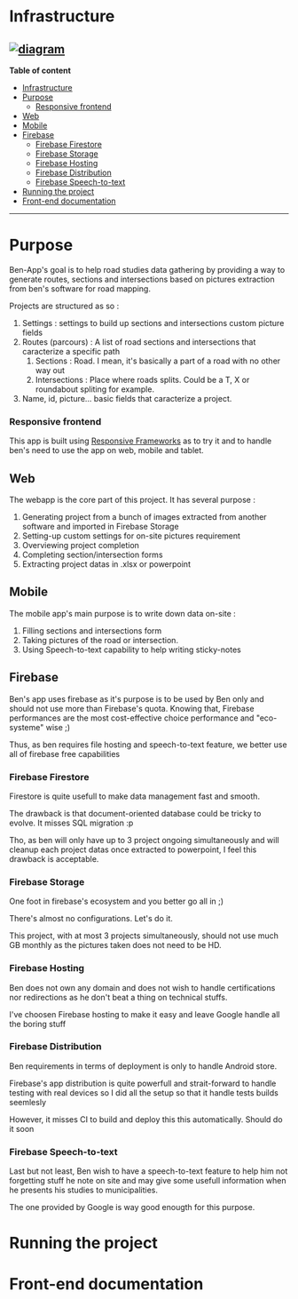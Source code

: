# Infrastructure
[![diagram](https://mermaid.ink/img/pako:eNqVU99v0zAQ_lesk6oOkZTS_Gr9UKnaQEiwgbaKB5QX1zk6q6ldbAdti_K_4yQN7dLBNj9YZ_vuu_u-85XAVYZAYTAohRSWknJob3GLQzrMmN4Mq2owSKXBXwVKjheCrTXbppK4xbhVmpznAqVNZXvXnvz5_O1HoXHFDC4Ke0vJF7UW8uzNPjC3RMjfLBcZ4RozFyFYbtrHeq00sg05nI-xfAd-qVYiR0o-3HHcWaH2yVFmeyM3SP6D_whvPvc7vAXnaAxZqg32IU-JXRc5Gko-LZffiK71MbbPYKeVRW4xO03dRNdcWuCnubTmSUhP233V32u-7IBQq1xI5lyUFg9P1dDJ2WN09fVzj8jh-BoKpy15STF-r5qumL9Ij9MfqdG8GPcn8d2N29nadfT6uDH_dnwO5mKxXLwAw--UqP3Bgy3qLROZG6-yjk6hGa0UqDPr6UohlZXzc7qom3vJgVpdoAfFzjWyGzagP93ndbeYCZfpsp3XZmw92DEJtIQ7oMFkMpqO4zgMknA2Hgce3AP1J6MoScI4ieJp-D6KJmHlwYNSDnQ8mgVJEs2SIIqDcOrMBu1H89hkrP4AkCVQpQ?type=png)](https://mermaid.live/edit#pako:eNqVU99v0zAQ_lesk6oOkZTS_Gr9UKnaQEiwgbaKB5QX1zk6q6ldbAdti_K_4yQN7dLBNj9YZ_vuu_u-85XAVYZAYTAohRSWknJob3GLQzrMmN4Mq2owSKXBXwVKjheCrTXbppK4xbhVmpznAqVNZXvXnvz5_O1HoXHFDC4Ke0vJF7UW8uzNPjC3RMjfLBcZ4RozFyFYbtrHeq00sg05nI-xfAd-qVYiR0o-3HHcWaH2yVFmeyM3SP6D_whvPvc7vAXnaAxZqg32IU-JXRc5Gko-LZffiK71MbbPYKeVRW4xO03dRNdcWuCnubTmSUhP233V32u-7IBQq1xI5lyUFg9P1dDJ2WN09fVzj8jh-BoKpy15STF-r5qumL9Ij9MfqdG8GPcn8d2N29nadfT6uDH_dnwO5mKxXLwAw--UqP3Bgy3qLROZG6-yjk6hGa0UqDPr6UohlZXzc7qom3vJgVpdoAfFzjWyGzagP93ndbeYCZfpsp3XZmw92DEJtIQ7oMFkMpqO4zgMknA2Hgce3AP1J6MoScI4ieJp-D6KJmHlwYNSDnQ8mgVJEs2SIIqDcOrMBu1H89hkrP4AkCVQpQ)
---
**Table of content**
- [Infrastructure](#infrastructure)
- [Purpose](#purpose)
    - [Responsive frontend](#responsive-frontend)
- [Web](#web)
- [Mobile](#mobile)
- [Firebase](#firebase)
  - [Firebase Firestore](#firebase-firestore)
  - [Firebase Storage](#firebase-storage)
  - [Firebase Hosting](#firebase-hosting)
  - [Firebase Distribution](#firebase-distribution)
  - [Firebase Speech-to-text](#firebase-speech-to-text)
- [Running the project](#running-the-project)
- [Front-end documentation](#front-end-documentation)

---

# Purpose
Ben-App's goal is to help road studies data gathering by providing a way to generate routes, sections and intersections based on pictures extraction from ben's software for road mapping.

Projects are structured as so :
1. Settings : settings to build up sections and intersections custom picture fields
2. Routes (parcours) : A list of road sections and intersections that caracterize a specific path
   1. Sections : Road. I mean, it's basically a part of a road with no other way out
   2. Intersections : Place where roads splits. Could be a T, X or roundabout spliting for example.
3. Name, id, picture... basic fields that caracterize a project.

### Responsive frontend
This app is built using [Responsive Frameworks](https://pub.dev/packages/responsive_framework) as to try it and to handle ben's need to use the app on web, mobile and tablet.
  

## Web
The webapp is the core part of this project. It has several purpose :
1. Generating project from a bunch of images extracted from another software and imported in Firebase Storage
2. Setting-up custom settings for on-site pictures requirement
3. Overviewing project completion
4. Completing section/intersection forms
5. Extracting project datas in .xlsx or powerpoint

## Mobile
The mobile app's main purpose is to write down data on-site :
1. Filling sections and intersections form
2. Taking pictures of the road or intersection.
3. Using Speech-to-text capability to help writing sticky-notes

## Firebase
Ben's app uses firebase as it's purpose is to be used by Ben only and should not use more than Firebase's quota.
Knowing that, Firebase performances are the most cost-effective choice performance and "eco-systeme" wise ;)

Thus, as ben requires file hosting and speech-to-text feature, we better use all of firebase free capabilities

### Firebase Firestore
Firestore is quite usefull to make data management fast and smooth.

The drawback is that document-oriented database could be tricky to evolve. It misses SQL migration :p

Tho, as ben will only have up to 3 project ongoing simultaneously and will cleanup each project datas once extracted to powerpoint, I feel this drawback is acceptable.

### Firebase Storage
One foot in firebase's ecosystem and you better go all in ;)

There's almost no configurations. Let's do it.

This project, with at most 3 projects simultaneously, should not use much GB monthly as the pictures taken does not need to be HD.

### Firebase Hosting
Ben does not own any domain and does not wish to handle certifications nor redirections as he don't beat a thing on technical stuffs.

I've choosen Firebase hosting to make it easy and leave Google handle all the boring stuff

### Firebase Distribution
Ben requirements in terms of deployment is only to handle Android store.

Firebase's app distribution is quite powerfull and strait-forward to handle testing with real devices so I did all the setup so that it handle tests builds seemlesly

However, it misses CI to build and deploy this this automatically. Should do it soon

### Firebase Speech-to-text
Last but not least, Ben wish to have a speech-to-text feature to help him not forgetting stuff he note on site and may give some usefull information when he presents his studies to municipalities.

The one provided by Google is way good enougth for this purpose.

# Running the project
# Front-end documentation